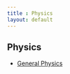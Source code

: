```yaml
---
title : Physics
layout: default
---
```


## Physics

- [General Physics](./General_Physics/index.md)